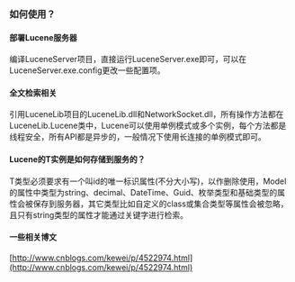 ### 如何使用？
#### 部署Lucene服务器
编译LuceneServer项目，直接运行LuceneServer.exe即可，可以在LuceneServer.exe.config更改一些配置项。

#### 全文检索相关
引用LuceneLib项目的LuceneLib.dll和NetworkSocket.dll，所有操作方法都在LuceneLib.Lucene<T>类中，Lucene<T>可以使用单例模式或多个实例，每个方法都是线程安全，所有API都是异步的，一般情况下使用长连接的单例模式即可。

#### Lucene<T>的T实例是如何存储到服务的？
T类型必须要求有一个叫id的唯一标识属性(不分大小写)，以作删除使用，Model的属性中类型为string、decimal、DateTime、Guid、枚举类型和基础类型的属性会被保存到服务器，其它类型比如自定义的class或集合类型等属性会被忽略，且只有string类型的属性才能通过关键字进行检索。

#### 一些相关博文
[http://www.cnblogs.com/kewei/p/4522974.html](http://www.cnblogs.com/kewei/p/4522974.html)
